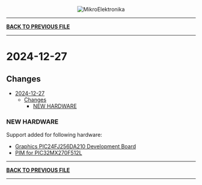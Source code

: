 <p align="center">
  <img src="http://www.mikroe.com/img/designs/beta/logo_small.png?raw=true" alt="MikroElektronika"/>
</p>

---

**[BACK TO PREVIOUS FILE](../changelog.md)**

---

# 2024-12-27

## Changes

- [2024-12-27](#2024-12-27)
  - [Changes](#changes)
    - [NEW HARDWARE](#new-hardware)

### NEW HARDWARE

Support added for following hardware:

+ [Graphics PIC24FJ256DA210 Development Board](https://www.microchip.com/en-us/development-tool/dm240312)
+ [PIM for PIC32MX270F512L](https://www.microchipdirect.com/dev-tools/MA320017?srsltid=AfmBOooOXgqO0ixvibCq5wYNCqqM8IH2pX6_z09A5orTWTqFqnLc-Ieh)

---

**[BACK TO PREVIOUS FILE](../changelog.md)**

---
